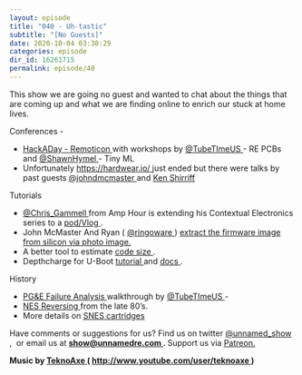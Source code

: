```yaml
---
layout: episode
title: "040 - Uh-tastic"
subtitle: "[No Guests]"
date: 2020-10-04 03:38:29
categories: episode
dir_id: 16261715
permalink: episode/40
---
```

<p>
 This show we are going no guest and wanted to chat about the things that are coming up and what we are finding online to enrich our stuck at home lives.
</p>
<p>
 Conferences -
</p>
<ul>
 <li>
  <a href="https://hackaday.com/tag/remoticon/">
   HackADay - Remoticon
  </a>
  with workshops by
  <a href="https://twitter.com/TubeTimeUS">
   @TubeTImeUS
  </a>
  - RE PCBs and
  <a href="https://twitter.com/ShawnHymel">
   @ShawnHymel
  </a>
  - Tiny ML
 </li>
 <li>
  Unfortunately
  <a href="https://hardwear.io/">
   https://hardwear.io/
  </a>
  just ended but there were talks by past guests
  <a href="https://twitter.com/johndmcmaster">
   @johndmcmaster
  </a>
  and
  <a href="http://kenshirriff">
   Ken Shirriff
  </a>
 </li>
</ul>
<p>
 Tutorials
</p>
<ul>
 <li>
  <a href="https://twitter.com/Chris_Gammell">
   @Chris_Gammell
  </a>
  from Amp Hour is extending his Contextual Electronics series to a
  <a href="https://contextualelectronics.com/category/podcast/">
   pod/Vlog
  </a>
  .
 </li>
 <li>
  John McMaster And Ryan (
  <a href="https://twitter.com/ringoware">
   @ringoware
  </a>
  )
  <a href="https://youtu.be/QqWj8AnrWYg">
   extract the firmware image from silicon via photo image.
  </a>
 </li>
 <li>
  A better tool to estimate
  <a href="https://interrupt.memfault.com/blog/best-firmware-size-tools">
   code size
  </a>
  .
 </li>
 <li>
  Depthcharge for U-Boot
  <a href="https://www.youtube.com/watch?v=fTKMi3Is5x8&amp;feature=youtu.be">
   tutorial
  </a>
  and
  <a href="https://depthcharge.readthedocs.io/en/latest/">
   docs
  </a>
  .
 </li>
</ul>
<p>
 History
</p>
<ul>
 <li>
  <a href="https://twitter.com/TubeTimeUS/status/1306359385656946688">
   PG&amp;E Failure Analysis
  </a>
  walkthrough by
  <a href="https://twitter.com/TubeTimeUS">
   @TubeTImeUS
  </a>
  -
 </li>
 <li>
  <a href="https://twitter.com/DrJohnZoidberg/status/1295863876743917568">
   NES Reversing
  </a>
  from the late 80’s.
 </li>
 <li>
  More details on
  <a href="https://www.retroreversing.com/snes/">
   SNES cartridges
  </a>
 </li>
</ul>
<p>
</p>
<p>
 Have comments or suggestions for us? Find us on twitter
 <a href="https://twitter.com/unnamed_show">
  @unnamed_show
 </a>
 ,  or email us at
 <a href="mailto:show@unnamedre.com">
  <strong>
   show@unnamedre.com
  </strong>
 </a>
 <strong>
  .
 </strong>
 Support us via
 <a href="https://www.patreon.com/unnamedre">
  Patreon.
 </a>
</p>
<p>
 <strong>
  Music by
 </strong>
 <a href="http://www.teknoaxe.com">
  <strong>
   TeknoAxe
  </strong>
 </a>
 <strong>
  (
 </strong>
 <a href="http://www.youtube.com/user/teknoaxe">
  <strong>
   http://www.youtube.com/user/teknoaxe
  </strong>
 </a>
 <strong>
  )
 </strong>
</p>
